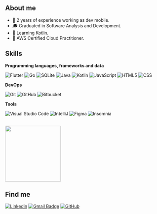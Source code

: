 ## About me

- 💼 2 years of experience working as dev mobile.
- 🎓 Graduated in Software Analysis and Development.
- 🌱 Learning Kotlin.
- 🏅 AWS Certified Cloud Practitioner.

## Skills

**Programming languages, frameworks and data**

![Flutter](https://img.shields.io/badge/-Flutter-333333?style=flat&logo=Flutter)
![Go](https://img.shields.io/badge/-Go-333333?style=flat&logo=Go)
![SQLite](https://img.shields.io/badge/-SQLite-333333?style=flat&logo=sqlite)
![Java](https://img.shields.io/badge/-java-333333?style=flat&logo=java&logoColor=007396)
![Kotlin](https://img.shields.io/badge/-Kotlin-333333?style=flat&logo=Kotlin&logoColor=007396)
![JavaScript](https://img.shields.io/badge/-JavaScript-333333?style=flat&logo=javascript)
![HTML5](https://img.shields.io/badge/-HTML5-333333?style=flat&logo=HTML5)
![CSS](https://img.shields.io/badge/-CSS-333333?style=flat&logo=CSS3&logoColor=1572B6)

**DevOps**

![Git](https://img.shields.io/badge/-Git-333333?style=flat&logo=git)
![GitHub](https://img.shields.io/badge/-GitHub-333333?style=flat&logo=github)
![Bitbucket](https://img.shields.io/badge/-Bitbucket-333333?style=flat&logo=bitbucket)

**Tools**

![Visual Studio Code](https://img.shields.io/badge/-Visual%20Studio%20Code-333333?style=flat&logo=visual-studio-code&logoColor=007ACC)
![IntelliJ](https://img.shields.io/badge/-IntelliJ-333333?style=flat&logo=intellij&logoColor=007ACC)
![Figma](https://img.shields.io/badge/-Figma-333333?style=flat&logo=figma&logoColor=007ACC)
![Insomnia](https://img.shields.io/badge/-Insomnia-333333?style=flat&logo=insomnia)

<br/>

<a href="https://github.com/gabriel-santi" title="Perfil do Gabriel">
  <img height="180em" src="https://github-readme-stats.vercel.app/api?username=gabriel-santi&theme=dracula&show_icons=true" />
</a>

## Find me

[![Linkedin](https://img.shields.io/badge/-Linkedinho-blue?style=flat-square&logo=Linkedin&logoColor=white&link=https://www.linkedin.com/in/gabriel-santiago-b680a5206/)](https://www.linkedin.com/in/gabriel-santiago-b680a5206/)
[![Gmail Badge](https://img.shields.io/badge/marcosgabrielss23@gmail.com-006bed?style=flat-square&logo=Gmail&logoColor=white&link=mailto:marcosgabrielss23@gmail.com)](mailto:marcosgabrielss23@gmail.com)
[![GitHub](https://img.shields.io/github/followers/gabriel-santi?label=follow&style=social)](https://github.com/gabriel-santi)
